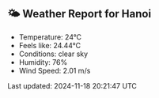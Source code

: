 <!-- WEATHER-START -->
## 🌤 Weather Report for Hanoi

- Temperature: 24°C
- Feels like: 24.44°C
- Conditions: clear sky
- Humidity: 76%
- Wind Speed: 2.01 m/s

Last updated: 2024-11-18 20:21:47 UTC
<!-- WEATHER-END -->
